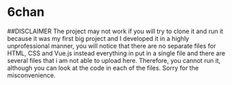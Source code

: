 # 6chan

##DISCLAIMER
The project may not work if you will try to clone it and run it because it was my first big project and I developed it in a highly unprofessional manner, you will notice that there are no separate files for HTML, CSS and Vue.js instead everything in put in a single file and there are several files that i am not able to upload here. Therefore, you cannot run it, although you can look at the code in each of the files. Sorry for the misconvenience.

